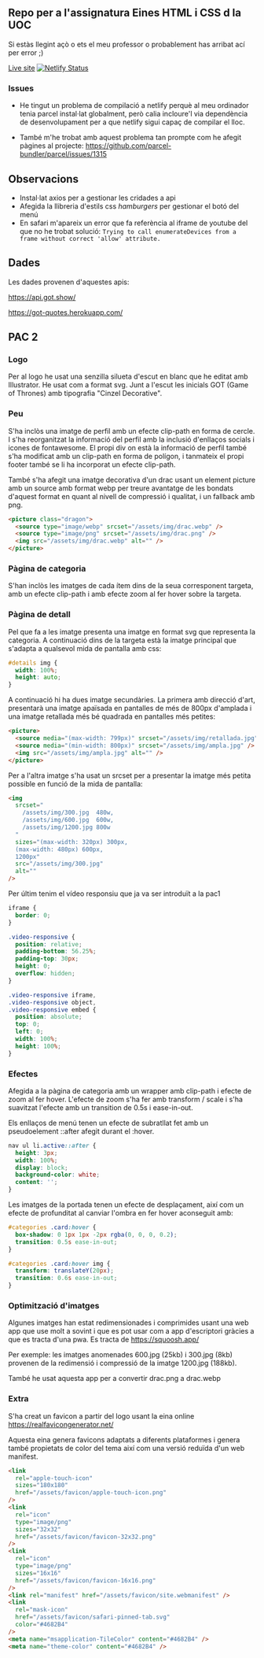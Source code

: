 ## Repo per a l'assignatura Eines HTML i CSS d la UOC

Si estàs llegint açò o ets el meu professor o probablement has arribat ací per error ;)

[Live site](https://eines.netlify.com/) [![Netlify Status](https://api.netlify.com/api/v1/badges/5a4138cb-e55c-46e8-9acf-91877508fa8d/deploy-status)](https://app.netlify.com/sites/eines/deploys)

### Issues

- He tingut un problema de compilació a netlify perquè al meu ordinador tenia parcel instal·lat globalment, però calia incloure'l via dependència de desenvolupament per a que netlify sigui capaç de compilar el lloc.

- També m'he trobat amb aquest problema tan prompte com he afegit pàgines al projecte:
  https://github.com/parcel-bundler/parcel/issues/1315

## Observacions

- Instal·lat axios per a gestionar les cridades a api
- Afegida la llibreria d'estils css _hamburgers_ per gestionar el botó del menú
- En safari m'apareix un error que fa referència al iframe de youtube del que no he trobat solució:
  `Trying to call enumerateDevices from a frame without correct 'allow' attribute.`

## Dades

Les dades provenen d'aquestes apis:

https://api.got.show/

https://got-quotes.herokuapp.com/

## PAC 2

### Logo

Per al logo he usat una senzilla silueta d'escut en blanc que he editat amb Illustrator. He usat com a format svg. Junt a l'escut les inicials GOT (Game of Thrones) amb tipografia "Cinzel Decorative".

### Peu

S'ha inclòs una imatge de perfil amb un efecte clip-path en forma de cercle. I s'ha reorganitzat la informació del perfil amb la inclusió d'enllaços socials i icones de fontawesome. El propi div on està la informació de perfil també s'ha modificat amb un clip-path en forma de polígon, i tanmateix el propi footer també se li ha incorporat un efecte clip-path.

També s'ha afegit una imatge decorativa d'un drac usant un element picture amb un source amb format webp per treure avantatge de les bondats d'aquest format en quant al nivell de compressió i qualitat, i un fallback amb png.

```html
<picture class="dragon">
  <source type="image/webp" srcset="/assets/img/drac.webp" />
  <source type="image/png" srcset="/assets/img/drac.png" />
  <img src="/assets/img/drac.webp" alt="" />
</picture>
```

### Pàgina de categoria

S'han inclòs les imatges de cada ítem dins de la seua corresponent targeta, amb un efecte clip-path i amb efecte zoom al fer hover sobre la targeta.

### Pàgina de detall

Pel que fa a les imatge presenta una imatge en format svg que representa la categoria. A continuació dins de la targeta està la imatge principal que s'adapta a qualsevol mida de pantalla amb css:

```css
#details img {
  width: 100%;
  height: auto;
}
```

A continuació hi ha dues imatge secundàries. La primera amb direcció d'art, presentarà una imatge apaïsada en pantalles de més de 800px d'amplada i una imatge retallada més bé quadrada en pantalles més petites:

```html
<picture>
  <source media="(max-width: 799px)" srcset="/assets/img/retallada.jpg" />
  <source media="(min-width: 800px)" srcset="/assets/img/ampla.jpg" />
  <img src="/assets/img/ampla.jpg" alt="" />
</picture>
```

Per a l'altra imatge s'ha usat un srcset per a presentar la imatge més petita possible en funció de la mida de pantalla:

```html
<img
  srcset="
    /assets/img/300.jpg  480w,
    /assets/img/600.jpg  600w,
    /assets/img/1200.jpg 800w
  "
  sizes="(max-width: 320px) 300px,
  (max-width: 480px) 600px,
  1200px"
  src="/assets/img/300.jpg"
  alt=""
/>
```

Per últim tenim el vídeo responsiu que ja va ser introduït a la pac1

```css
iframe {
  border: 0;
}

.video-responsive {
  position: relative;
  padding-bottom: 56.25%;
  padding-top: 30px;
  height: 0;
  overflow: hidden;
}

.video-responsive iframe,
.video-responsive object,
.video-responsive embed {
  position: absolute;
  top: 0;
  left: 0;
  width: 100%;
  height: 100%;
}
```

### Efectes

Afegida a la pàgina de categoria amb un wrapper amb clip-path i efecte de zoom al fer hover. L'efecte de zoom s'ha fer amb transform / scale i s'ha suavitzat l'efecte amb un transition de 0.5s i ease-in-out.

Els enllaços de menú tenen un efecte de subratllat fet amb un pseudoelement ::after afegit durant el :hover.

```css
nav ul li.active::after {
  height: 3px;
  width: 100%;
  display: block;
  background-color: white;
  content: '';
}
```

Les imatges de la portada tenen un efecte de desplaçament, així com un efecte de profunditat al canviar l'ombra en fer hover aconseguit amb:

```css
#categories .card:hover {
  box-shadow: 0 1px 1px -2px rgba(0, 0, 0, 0.2);
  transition: 0.5s ease-in-out;
}

#categories .card:hover img {
  transform: translateY(20px);
  transition: 0.6s ease-in-out;
}
```

### Optimització d'imatges

Algunes imatges han estat redimensionades i comprimides usant una web app que use molt a sovint i que es pot usar com a app d'escriptori gràcies a que es tracta d'una pwa. Es tracta de https://squoosh.app/

Per exemple: les imatges anomenades 600.jpg (25kb) i 300.jpg (8kb) provenen de la redimensió i compressió de la imatge 1200.jpg (188kb).

També he usat aquesta app per a convertir drac.png a drac.webp

### Extra

S'ha creat un favicon a partir del logo usant la eina online https://realfavicongenerator.net/

Aquesta eina genera favicons adaptats a diferents plataformes i genera també propietats de color del tema així com una versió reduïda d'un web manifest.

```html
<link
  rel="apple-touch-icon"
  sizes="180x180"
  href="/assets/favicon/apple-touch-icon.png"
/>
<link
  rel="icon"
  type="image/png"
  sizes="32x32"
  href="/assets/favicon/favicon-32x32.png"
/>
<link
  rel="icon"
  type="image/png"
  sizes="16x16"
  href="/assets/favicon/favicon-16x16.png"
/>
<link rel="manifest" href="/assets/favicon/site.webmanifest" />
<link
  rel="mask-icon"
  href="/assets/favicon/safari-pinned-tab.svg"
  color="#4682B4"
/>
<meta name="msapplication-TileColor" content="#4682B4" />
<meta name="theme-color" content="#4682B4" />
```
